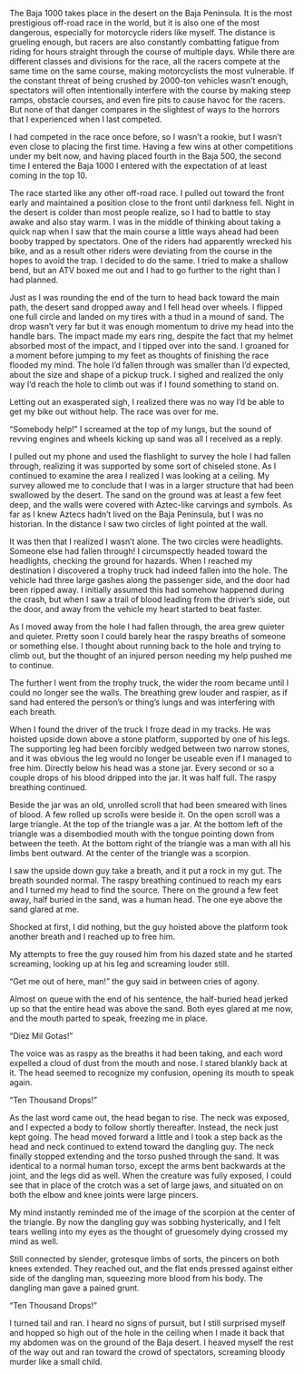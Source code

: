 The Baja 1000 takes place in the desert on the Baja Peninsula. It is the most prestigious off-road race in the world, but it is also one of the most dangerous, especially for motorcycle riders like myself. The distance is grueling enough, but racers are also constantly combatting fatigue from riding for hours straight through the course of multiple days. While there are different classes and divisions for the race, all the racers compete at the same time on the same course, making motorcyclists the most vulnerable. If the constant threat of being crushed by 2000-ton vehicles wasn’t enough, spectators will often intentionally interfere with the course by making steep ramps, obstacle courses, and even fire pits to cause havoc for the racers. But none of that danger compares in the slightest of ways to the horrors that I experienced when I last competed.

I had competed in the race once before, so I wasn’t a rookie, but I wasn’t even close to placing the first time. Having a few wins at other competitions under my belt now, and having placed fourth in the Baja 500, the second time I entered the Baja 1000 I entered with the expectation of at least coming in the top 10.

The race started like any other off-road race. I pulled out toward the front early and maintained a position close to the front until darkness fell. Night in the desert is colder than most people realize, so I had to battle to stay awake and also stay warm. I was in the middle of thinking about taking a quick nap when I saw that the main course a little ways ahead had been booby trapped by spectators. One of the riders had apparently wrecked his bike, and as a result other riders were deviating from the course in the hopes to avoid the trap. I decided to do the same. I tried to make a shallow bend, but an ATV boxed me out and I had to go further to the right than I had planned.

Just as I was rounding the end of the turn to head back toward the main path, the desert sand dropped away and I fell head over wheels. I flipped one full circle and landed on my tires with a thud in a mound of sand. The drop wasn’t very far but it was enough momentum to drive my head into the handle bars. The impact made my ears ring, despite the fact that my helmet absorbed most of the impact, and I tipped over into the sand. I groaned for a moment before jumping to my feet as thoughts of finishing the race flooded my mind. The hole I’d fallen through was smaller than I’d expected, about the size and shape of a pickup truck. I sighed and realized the only way I’d reach the hole to climb out was if I found something to stand on.

Letting out an exasperated sigh, I realized there was no way I’d be able to get my bike out without help. The race was over for me.

“Somebody help!” I screamed at the top of my lungs, but the sound of revving engines and wheels kicking up sand was all I received as a reply.

I pulled out my phone and used the flashlight to survey the hole I had fallen through, realizing it was supported by some sort of chiseled stone. As I continued to examine the area I realized I was looking at a ceiling. My survey allowed me to conclude that I was in a larger structure that had been swallowed by the desert. The sand on the ground was at least a few feet deep, and the walls were covered with Aztec-like carvings and symbols. As far as I knew Aztecs hadn’t lived on the Baja Peninsula, but I was no historian. In the distance I saw two circles of light pointed at the wall.

It was then that I realized I wasn’t alone. The two circles were headlights. Someone else had fallen through! I circumspectly headed toward the headlights, checking the ground for hazards. When I reached my destination I discovered a trophy truck had indeed fallen into the hole. The vehicle had three large gashes along the passenger side, and the door had been ripped away. I initially assumed this had somehow happened during the crash, but when I saw a trail of blood leading from the driver’s side, out the door, and away from the vehicle my heart started to beat faster.

As I moved away from the hole I had fallen through, the area grew quieter and quieter. Pretty soon I could barely hear the raspy breaths of someone or something else. I thought about running back to the hole and trying to climb out, but the thought of an injured person needing my help pushed me to continue.

The further I went from the trophy truck, the wider the room became until I could no longer see the walls. The breathing grew louder and raspier, as if sand had entered the person’s or thing’s lungs and was interfering with each breath.

When I found the driver of the truck I froze dead in my tracks. He was hoisted upside down above a stone platform, supported by one of his legs. The supporting leg had been forcibly wedged between two narrow stones, and it was obvious the leg would no longer be useable even if I managed to free him. Directly below his head was a stone jar. Every second or so a couple drops of his blood dripped into the jar. It was half full. The raspy breathing continued.

Beside the jar was an old, unrolled scroll that had been smeared with lines of blood. A few rolled up scrolls were beside it. On the open scroll was a large triangle. At the top of the triangle was a jar. At the bottom left of the triangle was a disembodied mouth with the tongue pointing down from between the teeth. At the bottom right of the triangle was a man with all his limbs bent outward. At the center of the triangle was a scorpion.

I saw the upside down guy take a breath, and it put a rock in my gut. The breath sounded normal. The raspy breathing continued to reach my ears and I turned my head to find the source. There on the ground a few feet away, half buried in the sand, was a human head. The one eye above the sand glared at me.

Shocked at first, I did nothing, but the guy hoisted above the platform took another breath and I reached up to free him.  

My attempts to free the guy roused him from his dazed state and he started screaming, looking up at his leg and screaming louder still.

“Get me out of here, man!” the guy said in between cries of agony.

Almost on queue with the end of his sentence, the half-buried head jerked up so that the entire head was above the sand. Both eyes glared at me now, and the mouth parted to speak, freezing me in place.

“Diez Mil Gotas!”

The voice was as raspy as the breaths it had been taking, and each word expelled a cloud of dust from the mouth and nose. I stared blankly back at it. The head seemed to recognize my confusion, opening its mouth to speak again.

“Ten Thousand Drops!”

As the last word came out, the head began to rise. The neck was exposed, and I expected a body to follow shortly thereafter. Instead, the neck just kept going. The head moved forward a little and I took a step back as the head and neck continued to extend toward the dangling guy. The neck finally stopped extending and the torso pushed through the sand. It was identical to a normal human torso, except the arms bent backwards at the joint, and the legs did as well. When the creature was fully exposed, I could see that in place of the crotch was a set of large jaws, and situated on on both the elbow and knee joints were large pincers.

My mind instantly reminded me of the image of the scorpion at the center of the triangle. By now the dangling guy was sobbing hysterically, and I felt tears welling into my eyes as the thought of gruesomely dying crossed my mind as well.

Still connected by slender, grotesque limbs of sorts, the pincers on both knees extended. They reached out, and the flat ends pressed against either side of the dangling man, squeezing more blood from his body. The dangling man gave a pained grunt.

“Ten Thousand Drops!”

I turned tail and ran. I heard no signs of pursuit, but I still surprised myself and hopped so high out of the hole in the ceiling when I made it back that my abdomen was on the ground of the Baja desert. I heaved myself the rest of the way out and ran toward the crowd of spectators, screaming bloody murder like a small child.